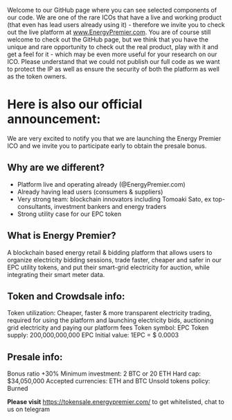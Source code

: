 Welcome to our GitHub page where you can see selected components of our code. 
We are one of the rare ICOs that have a live and working product (that even has lead users already using it) - therefore we invite you to check out the live platform at www.EnergyPremier.com. 
You are of course still welcome to check out the GitHub page, but we think that you have the unique and rare opportunity to check out the real product, play with it and get a feel for it - which may be even more useful for your research on our ICO. 
Please understand that we could not publish our full code as we want to protect the IP as well as ensure the security of both the platform as well as the token owners.

# Here is also our official announcement:
 
We are very excited to notify you that we are launching the Energy Premier ICO and we invite you to participate early to obtain the presale bonus.

## Why are we different? 
* Platform live and operating already (@EnergyPremier.com)
* Already having lead users (consumers & suppliers) 
* Very strong team: blockchain innovators including Tomoaki Sato, ex top-consultants, investment bankers and energy traders
* Strong utility case for our EPC token

## What is Energy Premier?
A blockchain based energy retail & bidding platform that allows users to organize electricity bidding sessions, trade faster, cheaper and safer in our EPC utility tokens, and put their smart-grid electricity for auction, while integrating their smart meter data.

## Token and Crowdsale info:
Token utilization: Cheaper, faster & more transparent electricity trading, required for using the platform and launching electricity bids, auctioning grid electricity and paying our platform fees
Token symbol: EPC
Token supply: 200,000,000,000 EPC
Initial value: 1EPC = $ 0.0003

## Presale info:
Bonus ratio +30%
Minimum investment: 2 BTC or 20 ETH
Hard cap: $34,050,000
Accepted currencies: ETH and BTC
Unsold tokens policy: Burned

__Please visit__ https://tokensale.energypremier.com/ to get whitelisted, chat to us on telegram

